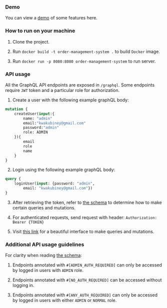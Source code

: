 ### Demo
You can view a [demo](https://www.loom.com/share/99a3bd4719f34863a318b616e52ee10f) of some features here.

### How to run on your machine

1. Clone the project.

2. Run `docker build -t order-management-system .` to build `Docker` image.

3. Run `docker run -p 8080:8080 order-management-system` to run server.


### API usage

All the GraphQL API endpoints are exposed in `/graphql`. 
Some endpoints require `JWT` token and a particular role for authorization.

1. Create a user with the following example graphQL body:
```graphql
mutation {
    createUser(input:{
        name: "admin"
        email:"kwakubiney@gmail.com"
        password:"admin"
        role: ADMIN
    }){
        email
        role
        name
    }
}
```   

2. Login using the following example graphQL body:
```graphql
query {
    loginUser(input: {password: "admin", 
        email: "kwakubiney@gmail.com"})
}
```   

3. After retrieving the token, refer to [the schema](https://github.com/kwakubiney/order-management-system/tree/main/src/main/resources/graphql/schema.graphqls) to determine how to make certain queries and mutations.

4. For authenticated requests, send request with header: `Authorization: Bearer {TOKEN}`

5. Visit [this link](http://localhost:8080/graphiql) for a beautiful interface to make queries and mutations.

### Additional API usage guidelines

For clarity when reading [the schema](https://github.com/kwakubiney/order-management-system/tree/main/src/main/resources/graphql/schema.graphqls):
1. Endpoints annotated with `#[ADMIN_AUTH_REQUIRED]` can only be accessed by logged in users with `ADMIN` role. 

2. Endpoints annotated with `#[NO_AUTH_REQUIRED]` can be accessed without logging in.

3. Endpoints annotated with `#[ANY_AUTH_REQUIRED]` can only be accessed by logged in users with either `ADMIN` or `NORMAL` role.
